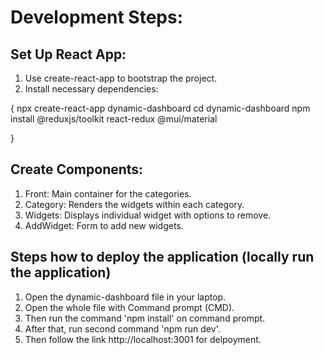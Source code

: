 # Development Steps:

## Set Up React App:

 1. Use create-react-app to bootstrap the project.
 2. Install necessary dependencies:

  {
    npx create-react-app dynamic-dashboard
    cd dynamic-dashboard
    npm install @reduxjs/toolkit react-redux @mui/material

  }

## Create Components:

 1. Front: Main container for the categories.
 2. Category: Renders the widgets within each category.
 3. Widgets: Displays individual widget with options to remove.
 4. AddWidget: Form to add new widgets.

## Steps how to deploy the application (locally run the application)

 1. Open the dynamic-dashboard file in your laptop.
 2. Open the whole file with Command prompt (CMD).
 3. Then run the command 'npm install' on command prompt.
 4. After that, run second command 'npm run dev'.
 5. Then follow the link   http://localhost:3001 for delpoyment.

